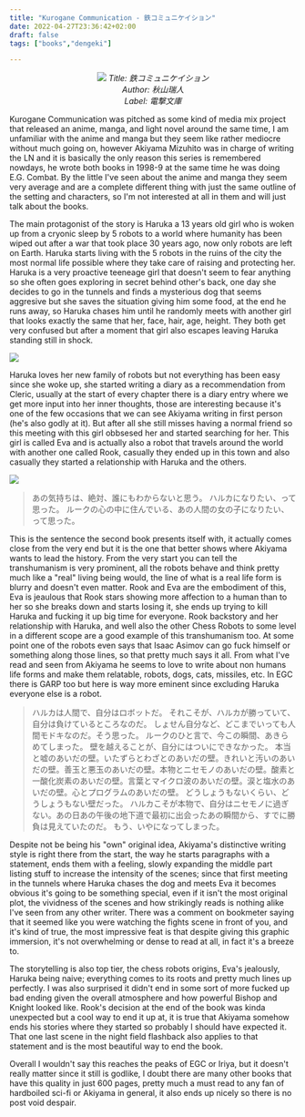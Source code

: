 ```yaml
---
title: "Kurogane Communication - 鉄コミュニケイション"
date: 2022-04-27T23:36:42+02:00
draft: false
tags: ["books","dengeki"]

---
```


<center>

![](/unikansou/images/kuroganecomu/1.jpg)
*Title: 鉄コミュニケイション <br/>
Author: 秋山瑞人 <br/>
Label: 電撃文庫*

</center>


Kurogane Communication was pitched as some kind of media mix project that released an anime, manga, and light novel around the same time, I am unfamiliar with the anime and manga but they seem like rather mediocre without much going on, however Akiyama Mizuhito was in charge of writing the LN and it is basically the only reason this series is remembered nowdays, he wrote both books in 1998-9 at the same time he was doing E.G. Combat. By the little I've seen about the anime and manga they seem very average and are a complete different thing with just the same outline of the setting and characters, so I'm not interested at all in them and will just talk about the books.

<!--more-->

The main protagonist of the story is Haruka a 13 years old girl who is woken up from a cryonic sleep by 5 robots to a world where humanity has been wiped out after a war that took place 30 years ago, now only robots are left on Earth. Haruka starts living with the 5 robots in the ruins of the city the most normal life possible where they take care of raising and protecting her.
Haruka is a very proactive teeneage girl that doesn't seem to fear anything so she often goes exploring in secret behind other's back, one day she decides to go in the tunnels and finds a mysterious dog that seems aggresive but she saves the situation giving him some food, at the end he runs away, so Haruka chases him until he randomly meets with another girl that looks exactly the same that her, face, hair, age, height. They both get very confused but after a moment that girl also escapes leaving Haruka standing still in shock.

![](/unikansou/images/kuroganecomu/2.jpg)

Haruka loves her new family of robots but not everything has been easy since she woke up, she started writing a diary as a recommendation from Cleric, usually at the start of every chapter there is a diary entry where we get more input into her inner thoughts, those are interesting because it's one of the few occasions that we can see Akiyama writing in first person (he's also godly at it). But after all she still misses having a normal friend so this meeting with this girl obbsesed her and started searching for her. This girl is called Eva and is actually also a robot that travels around the world with another one called Rook, casually they ended up in this town and also casually they started a relationship with Haruka and the others.

![](/unikansou/images/kuroganecomu/3.jpg)

> あの気持ちは、絶対、誰にもわからないと思う。
> ハルカになりたい、って思った。
> ルークの心の中に住んでいる、あの人間の女の子になりたい、って思った。

This is the sentence the second book presents itself with, it actually comes close from the very end but it is the one that better shows where Akiyama wants to lead the history. From the very start you can tell the transhumanism is very prominent, all the robots behave and think pretty much like a "real" living being would, the line of what is a real life form is blurry and doesn't even matter. Rook and Eva are the embodiment of this, Eva is jeaulous that Rook stars showing more affection to a human than to her so she breaks down and starts losing it, she ends up trying to kill Haruka and fucking it up big time for everyone. Rook backstory and her relationship with Haruka, and well also the other Chess Robots to some level in a different scope are a good example of this transhumanism too. At some point one of the robots even says that Isaac Asimov can go fuck himself or something along those lines, so that pretty much says it all.
From what I've read and seen from Akiyama he seems to love to write about non humans life forms and make them relatable, robots, dogs, cats, missiles, etc. In EGC there is GARP too but here is way more eminent since excluding Haruka everyone else is a robot.

> ハルカは人間で、自分はロボットだ。
> それこそが、ハルカが勝っていて、自分は負けているところなのだ。
> しょせん自分など、どこまでいっても人間モドキなのだ。そう思った。
> ルークのひと言で、今この瞬間、あきらめてしまった。
> 壁を越えることが、自分にはついにできなかった。
> 本当と嘘のあいだの壁。いたずらとわざとのあいだの壁。きれいと汚いのあいだの壁。善玉と悪玉のあいだの壁。本物とニセモノのあいだの壁。酸素と一酸化炭素のあいだの壁。言葉とマイクロ波のあいだの壁。涙と塩水のあいだの壁。心とプログラムのあいだの壁。
> どうしょうもないくらい、どうしょうもない壁だった。
> ハルカこそが本物で、自分はニセモノに過ぎない。あの日あの午後の地下道で最初に出会ったあの瞬間から、すでに勝負は見えていたのだ。
> もう、いやになってしまった。

Despite not be being his "own" original idea, Akiyama's distinctive writing style is right there from the start, the way he starts paragraphs with a statement, ends them with a feeling, slowly expanding the middle part listing stuff to increase the intensity of the scenes; since that first meeting in the tunnels where Haruka chases the dog and meets Eva it becomes obvious it's going to be something special, even if it isn't the most original plot, the vividness of the scenes and how strikingly reads is nothing alike I've seen from any other writer. There was a comment on bookmeter saying that it seemed like you were watching the fights scene in front of you, and it's kind of true, the most impressive feat is that despite giving this graphic immersion, it's not overwhelming or dense to read at all, in fact it's a breeze to.

The storytelling is also top tier, the chess robots origins, Eva's jealously, Haruka being naive; everything comes to its roots and pretty much lines up perfectly. I was also surprised it didn't end in some sort of more fucked up bad ending given the overall atmosphere and how powerful Bishop and Knight looked like. Rook's decision at the end of the book was kinda unexpected but a cool way to end it up at, it is true that Akiyama somehow ends his stories where they started so probably I should have expected it. That one last scene in the night field flashback also applies to that statement and is the most beautiful way to end the book.

Overall I wouldn't say this reaches the peaks of EGC or Iriya, but it doesn't really matter since it still is godlike, I doubt there are many other books that have this quality in just 600 pages, pretty much a must read to any fan of hardboiled sci-fi or Akiyama in general, it also ends up nicely so there is no post void despair.
